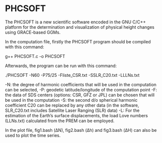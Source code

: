 # PHCSOFT

The PHCSOFT is a new scientific software encoded in the GNU C/C++ platform for the determination and visualization of physical height changes using GRACE-based GGMs.

In the computation file, firstly the PHCSOFT program should be compiled with this command:

g++ PHCSOFT.c -o PHCSOFT

Afterwards, the program can be run with this command:

./PHCSOFT -N60 -P75/25 -Fliste_CSR.txt -SSLR_C20.txt -LLLNs.txt

-N: the degree of harmonic coefficients that will be used in the computation can be selected,
-P: geodetic latitude/longitude of the computation point
-F: the data of SDS centers (options: CSR, GFZ or JPL) can be chosen that will be used in the computation
-S: the second d/o spherical harmonic coefficient C20 can be replaced by any other data (in the software, SLR_C20.txt includes Satellite Laser Ranging (SLR) data)
-L: For the estimation of the Earth’s surface displacements, the load Love numbers (LLNs.txt) calculated from the PREM can be employed.

In the plot file, fig1.bash (ΔN), fig2.bash (Δh) and fig3.bash (ΔH) can also be used to plot the time series.
